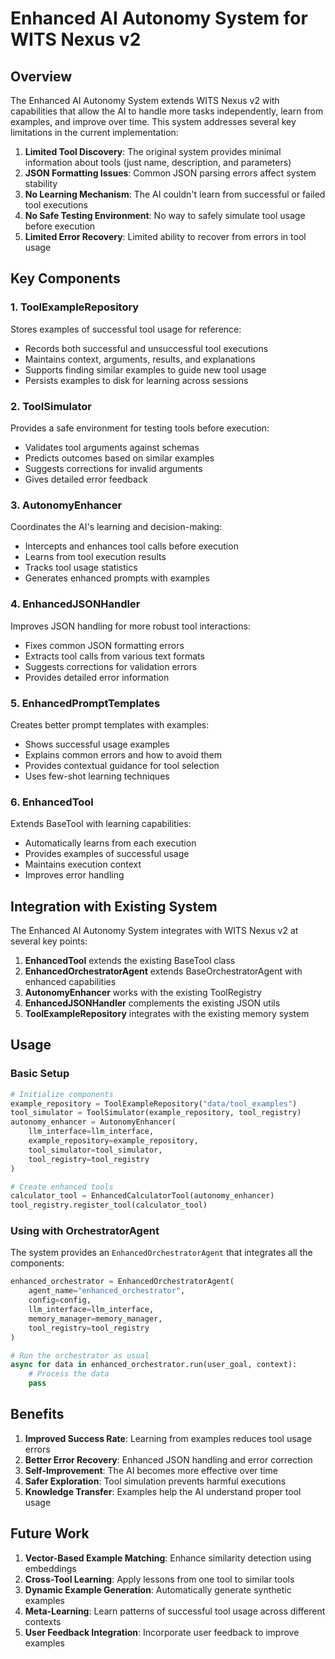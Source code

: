 # Enhanced AI Autonomy System for WITS Nexus v2

## Overview

The Enhanced AI Autonomy System extends WITS Nexus v2 with capabilities that allow the AI to handle more tasks independently, learn from examples, and improve over time. This system addresses several key limitations in the current implementation:

1. **Limited Tool Discovery**: The original system provides minimal information about tools (just name, description, and parameters)
2. **JSON Formatting Issues**: Common JSON parsing errors affect system stability
3. **No Learning Mechanism**: The AI couldn't learn from successful or failed tool executions
4. **No Safe Testing Environment**: No way to safely simulate tool usage before execution
5. **Limited Error Recovery**: Limited ability to recover from errors in tool usage

## Key Components

### 1. ToolExampleRepository

Stores examples of successful tool usage for reference:
- Records both successful and unsuccessful tool executions
- Maintains context, arguments, results, and explanations
- Supports finding similar examples to guide new tool usage
- Persists examples to disk for learning across sessions

### 2. ToolSimulator

Provides a safe environment for testing tools before execution:
- Validates tool arguments against schemas
- Predicts outcomes based on similar examples
- Suggests corrections for invalid arguments
- Gives detailed error feedback

### 3. AutonomyEnhancer

Coordinates the AI's learning and decision-making:
- Intercepts and enhances tool calls before execution
- Learns from tool execution results
- Tracks tool usage statistics
- Generates enhanced prompts with examples

### 4. EnhancedJSONHandler

Improves JSON handling for more robust tool interactions:
- Fixes common JSON formatting errors
- Extracts tool calls from various text formats
- Suggests corrections for validation errors
- Provides detailed error information

### 5. EnhancedPromptTemplates

Creates better prompt templates with examples:
- Shows successful usage examples
- Explains common errors and how to avoid them
- Provides contextual guidance for tool selection
- Uses few-shot learning techniques

### 6. EnhancedTool

Extends BaseTool with learning capabilities:
- Automatically learns from each execution
- Provides examples of successful usage
- Maintains execution context
- Improves error handling

## Integration with Existing System

The Enhanced AI Autonomy System integrates with WITS Nexus v2 at several key points:

1. **EnhancedTool** extends the existing BaseTool class
2. **EnhancedOrchestratorAgent** extends BaseOrchestratorAgent with enhanced capabilities
3. **AutonomyEnhancer** works with the existing ToolRegistry
4. **EnhancedJSONHandler** complements the existing JSON utils
5. **ToolExampleRepository** integrates with the existing memory system

## Usage

### Basic Setup

```python
# Initialize components
example_repository = ToolExampleRepository("data/tool_examples")
tool_simulator = ToolSimulator(example_repository, tool_registry)
autonomy_enhancer = AutonomyEnhancer(
    llm_interface=llm_interface,
    example_repository=example_repository,
    tool_simulator=tool_simulator,
    tool_registry=tool_registry
)

# Create enhanced tools
calculator_tool = EnhancedCalculatorTool(autonomy_enhancer)
tool_registry.register_tool(calculator_tool)
```

### Using with OrchestratorAgent

The system provides an `EnhancedOrchestratorAgent` that integrates all the components:

```python
enhanced_orchestrator = EnhancedOrchestratorAgent(
    agent_name="enhanced_orchestrator",
    config=config,
    llm_interface=llm_interface,
    memory_manager=memory_manager,
    tool_registry=tool_registry
)

# Run the orchestrator as usual
async for data in enhanced_orchestrator.run(user_goal, context):
    # Process the data
    pass
```

## Benefits

1. **Improved Success Rate**: Learning from examples reduces tool usage errors
2. **Better Error Recovery**: Enhanced JSON handling and error correction
3. **Self-Improvement**: The AI becomes more effective over time
4. **Safer Exploration**: Tool simulation prevents harmful executions
5. **Knowledge Transfer**: Examples help the AI understand proper tool usage

## Future Work

1. **Vector-Based Example Matching**: Enhance similarity detection using embeddings
2. **Cross-Tool Learning**: Apply lessons from one tool to similar tools
3. **Dynamic Example Generation**: Automatically generate synthetic examples
4. **Meta-Learning**: Learn patterns of successful tool usage across different contexts
5. **User Feedback Integration**: Incorporate user feedback to improve examples
